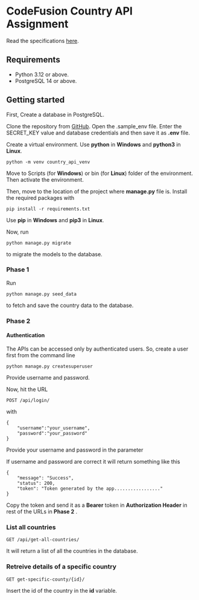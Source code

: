 # CodeFusion Country API Assignment
Read the specifications [here](https://workdrive.zohopublic.eu/file/j2a2g0216a20eacd84923aa639dae1710f712).

## Requirements
- Python 3.12 or above.
- PostgreSQL 14 or above.

## Getting started
First, Create a database in PostgreSQL.

Clone the repository from [GitHub](https://github.com/HqShiblu/CodeFusion-Country-API-Assignment).
Open the .sample_env file.
Enter the SECRET_KEY value and database credentials and then save it as **.env** file.

Create a virtual environment.
Use **python** in **Windows** and **python3** in **Linux**.
```
python -m venv country_api_venv
```

Move to Scripts (for **Windows**) or bin (for **Linux**) folder of the environment.
Then activate the environment.

Then, move to the location of the project where **manage.py** file is.
Install the required packages with 
```
pip install -r requirements.txt
```
Use **pip** in **Windows** and **pip3** in **Linux**.


Now, run
```
python manage.py migrate
```
to migrate the models to the database.



### Phase 1
Run
```
python manage.py seed_data
```
to fetch and save the country data to the database.


### Phase 2
#### Authentication
The APIs can be accessed only by authenticated users.
So, create a user first from the command line
```
python manage.py createsuperuser
```
Provide username and password.

Now, hit the URL

`POST /api/login/`

with 

```
{
    "username":"your_username",
    "password":"your_password"
}
```
Provide your username and password in the parameter

If username and password are correct it will return something like this
```
{
	"message": "Success",
	"status": 200,
	"token": "Token generated by the app................."
}
```
Copy the token and send it as a **Bearer** token in **Authorization Header** in rest of the URLs in **Phase 2** .

### List all countries

`GET /api/get-all-countries/`

It will return a list of all the countries in the database.

### Retreive details of a specific country

`GET get-specific-county/{id}/`

Insert the id of the country in the **id** variable.


